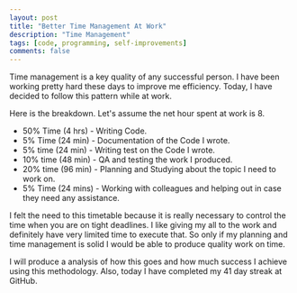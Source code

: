 ```yaml
---
layout: post
title: "Better Time Management At Work"
description: "Time Management"
tags: [code, programming, self-improvements]
comments: false
---
```


Time management is a key quality of any successful person. I have been working
pretty hard these days to improve me efficiency. Today, I have decided to
follow this pattern while at work.

Here is the breakdown. Let's assume the net hour spent at work is 8.


- 50% Time (4 hrs) - Writing Code.
- 5% Time (24 min) - Documentation of the Code I wrote.
- 5% time (24 min) - Writing test on the Code I wrote.
- 10% time (48 min) - QA and testing the work I produced.
- 20% time (96 min) - Planning and Studying about the topic I need to work on.
- 5% Time (24 mins) - Working with colleagues and helping out in case they need
any assistance.


I felt the need to this timetable because it is really necessary to control
the time when you are on tight deadlines. I like giving my all to the work and
definitely have very limited time to execute that. So only if my planning and
time management is solid I would be able to produce quality work on time.

I will produce a analysis of how this goes and how much success I achieve using
this methodology. Also, today I have completed my 41 day streak at GitHub.
